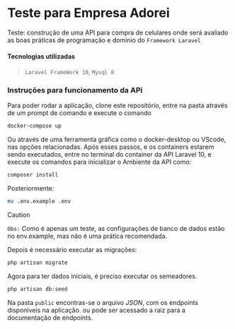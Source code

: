 # Teste para Empresa Adorei
Teste: construção de uma API para compra de celulares onde será avaliado
as boas práticas de programação e dominio do `Framework Laravel`

#### Tecnologias utilizadas
> `Laravel FrameWork 10`, `Mysql 8`

### Instruções para funcionamento da APi 
Para poder rodar a aplicação, clone este repositório, entre na pasta através de um prompt de comando e execute o comando 

```bash
docker-compose up
```

Ou através de uma ferramenta gráfica como o docker-desktop ou VScode, nas opções relacionadas. Após esses passos, e os containers estarem sendo executados, entre no terminal do container da API Laravel 10, e execute os comandos para inicializar o Ambiente da API como:

```bash
composer install
```

Posteriormente:
```bash
mv .env.example .env
```

> [!CAUTION]
> `Obs:` Como é apenas um teste, as configurações de banco de dados estão no env.example, mas não é uma prática recomendada.

Depois é necessário executar as migrações:
```bash
php artisan migrate
```

Agora para ter dados iniciais, é preciso executar os semeadores.
```bash
php artisan db:seed
```
Na pasta `public` encontras-se o arquivo *JSON*, com os endpoints disponíveis na aplicação. ou pode ser acessado a raiz para a documentação de endpoints.

